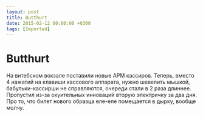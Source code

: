 ```yaml
---
layout: post
title: Butthurt
date: 2015-02-12 00:00:00 +0300
tags: [Imported]
---
```

# Butthurt

На витебском вокзале поставили новые АРМ кассиров. Теперь, вместо 4 нажатий на клавиши кассового аппарата, нужно шевелить мышкой, бабульки-кассирши не справляются, очереди стали в 2 раза длиннее. Пропустил из-за охуительных инноваций вторую электричку за два дня. Про то, что билет нового образца еле-еле помещается в дырку, вообще молчу.